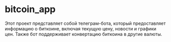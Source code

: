 # bitcoin_app
Этот проект представляет собой телеграм-бота, который предоставляет информацию о биткоине, включая текущую цену, новости и графики цен. Также бот поддерживает конвертацию биткоина в другие валюты.
